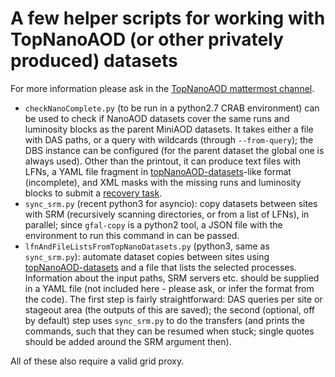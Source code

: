 # A few helper scripts for working with TopNanoAOD (or other privately produced) datasets

For more information please ask in the [TopNanoAOD mattermost channel](https://mattermost.web.cern.ch/cms-exp/channels/topnanoaod).

- `checkNanoComplete.py` (to be run in a python2.7 CRAB environment) can be used to check
  if NanoAOD datasets cover the same runs and luminosity blocks as the parent MiniAOD datasets.
  It takes either a file with DAS paths, or a query with wildcards (through `--from-query`);
  the DBS instance can be configured (for the parent dataset the global one is always used).
  Other than the printout, it can produce text files with LFNs, a YAML file fragment
  in [topNanoAOD-datasets](https://github.com/cms-top/topNanoAOD-datasets)-like format (incomplete),
  and XML masks with the missing runs and luminosity blocks to submit
  a [recovery task](https://twiki.cern.ch/twiki/bin/view/CMSPublic/CRAB3FAQ#Recovery_task_How).
- `sync_srm.py` (recent python3 for asyncio): copy datasets between sites with SRM
  (recursively scanning directories, or from a list of LFNs), in parallel;
  since `gfal-copy` is a python2 tool, a JSON file with the environment to run this command in can be passed.
- `lfnAndFileListsFromTopNanoDatasets.py` (python3, same as `sync_srm.py`):
  automate dataset copies between sites using [topNanoAOD-datasets](https://github.com/cms-top/topNanoAOD-datasets)
  and a file that lists the selected processes.
  Information about the input paths, SRM servers etc. should be supplied in a YAML file
  (not included here - please ask, or infer the format from the code).
  The first step is fairly straightforward: DAS queries per site or stageout area
  (the outputs of this are saved); the second (optional, off by default) step uses `sync_srm.py` to do the transfers
  (and prints the commands, such that they can be resumed when stuck; single quotes should be added around the SRM argument then).

All of these also require a valid grid proxy.
